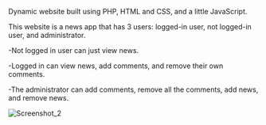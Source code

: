 Dynamic website built using PHP, HTML and CSS, and a little JavaScript.

This website is a news app that has 3 users: logged-in user, not logged-in user, and administrator.

-Not logged in user can just view news.

-Logged in can view news, add comments, and remove their own comments.

-The administrator can add comments, remove all the comments, add news, and remove news.
 
![Screenshot_2](https://github.com/user-attachments/assets/b3be8ac1-0cb0-4d22-9c48-f97306df55a6)
